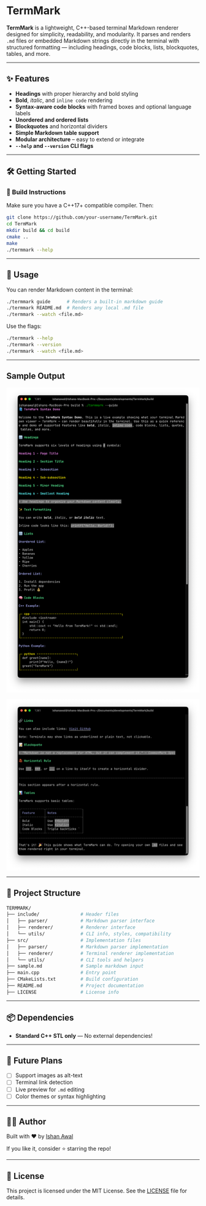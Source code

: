 # TermMark

**TermMark** is a lightweight, C++-based terminal Markdown renderer designed for simplicity, readability, and modularity. It parses and renders `.md` files or embedded Markdown strings directly in the terminal with structured formatting — including headings, code blocks, lists, blockquotes, tables, and more.

---

## ✨ Features

- **Headings** with proper hierarchy and bold styling
- **Bold**, _italic_, and `inline code` rendering
- **Syntax-aware code blocks** with framed boxes and optional language labels
- **Unordered and ordered lists**
- **Blockquotes** and horizontal dividers
- **Simple Markdown table support**
- **Modular architecture** – easy to extend or integrate
- **`--help` and `--version` CLI flags**

---

## 🛠️ Getting Started

### 🔧 Build Instructions

Make sure you have a C++17+ compatible compiler. Then:

```bash
git clone https://github.com/your-username/TermMark.git
cd TermMark
mkdir build && cd build
cmake ..
make
./termmark --help
```

---

## 🧪 Usage

You can render Markdown content in the terminal:

```bash
./termmark guide      # Renders a built-in markdown guide
./termmark README.md  # Renders any local .md file
./termmark --watch <file.md>
```

Use the flags:

```bash
./termmark --help
./termmark --version
./termmark --watch <file.md>
```

---

## Sample Output

![Sample Markdown Render Output 1](images/Demo1.png)

![Sample Markdown Render Output 2](images/Demo2.png)

---

## 📁 Project Structure

```bash
TERMMARK/
├── include/               # Header files
│   ├── parser/            # Markdown parser interface
│   ├── renderer/          # Renderer interface
│   └── utils/             # CLI info, styles, compatibility
├── src/                   # Implementation files
│   ├── parser/            # Markdown parser implementation
│   ├── renderer/          # Terminal renderer implementation
│   └── utils/             # CLI tools and helpers
├── sample.md              # Sample markdown input
├── main.cpp               # Entry point
├── CMakeLists.txt         # Build configuration
├── README.md              # Project documentation
├── LICENSE                # License info
```

---

## 📦 Dependencies

- **Standard C++ STL only** — No external dependencies!

---

## 📌 Future Plans

- [ ] Support images as alt-text
- [ ] Terminal link detection
- [ ] Live preview for `.md` editing
- [ ] Color themes or syntax highlighting

---

## 👨‍💻 Author

Built with ❤️ by [Ishan Awal](https://github.com/Codewire-github)

If you like it, consider ⭐️ starring the repo!

---

## 🧾 License

This project is licensed under the MIT License.
See the [LICENSE](./LICENSE) file for details.
